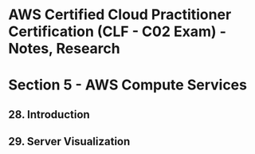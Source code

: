 # AWS Certified Cloud Practitioner Certification (CLF - C02 Exam) - Notes, Research

# Section 5 - AWS Compute Services

## 28. Introduction

## 29. Server Visualization